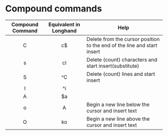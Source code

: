 # Compound commands


| Compound Command | Equivalent in Longhand | Help                                                                    |
|:----------------:|:----------------------:|-------------------------------------------------------------------------|
| C                | c$                     | Delete from the cursor position to the end of the line and start insert |
| s                | cl                     | Delete (count) characters and start insert(substitute)                  |
| S                | ^C                     | Delete (count) lines and start insert                                   |
| I                | ^i                     |                                                                         |
| A                | $a                     |                                                                         |
| o                | A<CR>                  | Begin a new line below the cursor and insert text                       |
| O                | ko                     | Begin a new line above the cursor and insert text                       |


